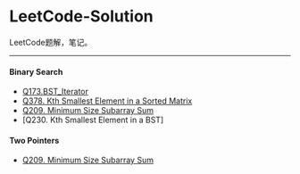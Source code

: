 # LeetCode-Solution
LeetCode题解，笔记。  

---

#### Binary Search 

* [Q173.BST_Iterator](https://github.com/TineWindy/LeetCode-Solution/blob/master/doc/Binary-Search/Q173.BST_Iterator.md)
* [Q378. Kth Smallest Element in a Sorted Matrix](https://github.com/TineWindy/LeetCode-Solution/blob/master/doc/Binary-Search/Q378.%20Kth%20Smallest%20Element%20in%20a%20Sorted%20Matrix.md)
* [Q209. Minimum Size Subarray Sum](https://github.com/TineWindy/LeetCode-Solution/blob/master/doc/Binary-Search/Q209.%20Minimum%20Size%20Subarray%20Sum.md)  
* [Q230. Kth Smallest Element in a BST]

#### Two Pointers  
* [Q209. Minimum Size Subarray Sum](https://github.com/TineWindy/LeetCode-Solution/blob/master/doc/Binary-Search/Q209.%20Minimum%20Size%20Subarray%20Sum.md)  
